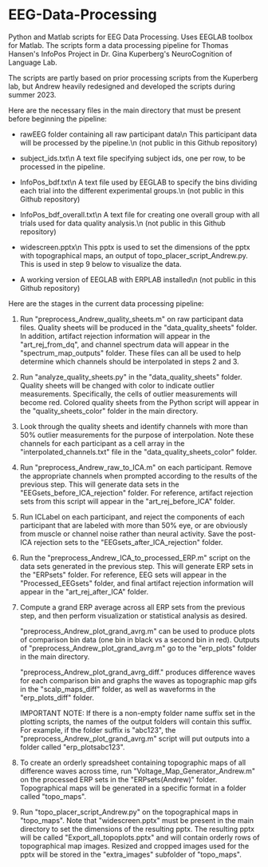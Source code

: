 # EEG-Data-Processing
Python and Matlab scripts for EEG Data Processing.
Uses EEGLAB toolbox for Matlab.
The scripts form a data processing pipeline for Thomas Hansen's InfoPos Project in Dr. Gina Kuperberg's NeuroCognition of Language Lab.

The scripts are partly based on prior processing scripts from the Kuperberg lab, but Andrew heavily redesigned and developed the scripts during summer 2023.

Here are the necessary files in the main directory that must be 
present before beginning the pipeline:


- rawEEG folder containing all raw participant data\n
  This participant data will be processed by the pipeline.\n
  (not public in this Github repository)

- subject_ids.txt\n
  A text file specifying subject ids, one per row, to be processed in 
  the pipeline.

- InfoPos_bdf.txt\n
  A text file used by EEGLAB to specify the bins dividing each trial
  into the different experimental groups.\n
  (not public in this Github repository)

- InfoPos_bdf_overall.txt\n
  A text file for creating one overall group with all trials used for
  data quality analysis.\n
  (not public in this Github repository)

- widescreen.pptx\n
  This pptx is used to set the dimensions of the pptx with topographical 
  maps, an output of topo_placer_script_Andrew.py. This is used in step
  9 below to visualize the data.

- A working version of EEGLAB with ERPLAB installed\n
  (not public in this Github repository)


Here are the stages in the current data processing pipeline:

1. Run "preprocess_Andrew_quality_sheets.m" on raw participant data files.
   Quality sheets will be produced in the "data_quality_sheets" folder.
   In addition, artifact rejection information will appear in the 
   "art_rej_from_dq", and channel spectrum data will appear in the 
   "spectrum_map_outputs" folder. These files can all be used to help 
   determine which channels should be interpolated in steps 2 and 3. 

2. Run "analyze_quality_sheets.py" in the "data_quality_sheets" folder.
   Quality sheets will be changed with color to indicate outlier measurements.
   Specifically, the cells of outlier measurements will become red. 
   Colored quality sheets from the Python script will appear in the 
   "quality_sheets_color" folder in the main directory. 

3. Look through the quality sheets and identify channels with more than 50% 
   outlier measurements for the purpose of interpolation. Note these channels
   for each participant as a cell array in the "interpolated_channels.txt" file 
   in the "data_quality_sheets_color" folder.

4. Run "preprocess_Andrew_raw_to_ICA.m" on each participant. Remove the appropriate 
   channels when prompted according to the results of the previous step. 
   This will generate data sets in the "EEGsets_before_ICA_rejection" folder.
   For reference, artifact rejection sets from this script will appear in the 
   "art_rej_before_ICA" folder.

5. Run ICLabel on each participant, and reject the components of each participant
   that are labeled with more than 50% eye, or are obviously from muscle or 
   channel noise rather than neural activity. Save the post-ICA rejection sets to
   the "EEGsets_after_ICA_rejection" folder.

6. Run the "preprocess_Andrew_ICA_to_processed_ERP.m" script on the data sets 
   generated in the previous step. This will generate ERP sets in the "ERPsets"
   folder. For reference, EEG sets will appear in the "Processed_EEGsets" folder,
   and final artifact rejection information will appear in the "art_rej_after_ICA"
   folder.

7. Compute a grand ERP average across all ERP sets from the previous 
   step, and then perform visualization or statistical analysis as desired. 

   "preprocess_Andrew_plot_grand_avrg.m" can be used to produce plots 
   of comparison bin data (one bin in black vs a second bin in red).
   Outputs of "preprocess_Andrew_plot_grand_avrg.m" go to the "erp_plots"
   folder in the main directory. 

   "preprocess_Andrew_plot_grand_avrg_diff." produces difference waves for
   each comparison bin and graphs the waves as topographic map gifs in the 
   "scalp_maps_diff" folder, as well as waveforms in the "erp_plots_diff"
   folder. 

   IMPORTANT NOTE: If there is a non-empty folder name suffix set in the 
   plotting scripts, the names of the output folders will contain this 
   suffix. For example, if the folder suffix is "abc123", the 
   "preprocess_Andrew_plot_grand_avrg.m" script will put outputs into 
   a folder called "erp_plotsabc123".

8. To create an orderly spreadsheet containing topographic maps of all 
   difference waves across time, run "Voltage_Map_Generator_Andrew.m" 
   on the processed ERP sets in the "ERPsets(Andrew)" folder. Topographical 
   maps will be generated in a specific format in a folder called "topo_maps".

9. Run "topo_placer_script_Andrew.py" on the topographical maps in "topo_maps".
   Note that "widescreen.pptx" must be present in the main directory to 
   set the dimensions of the resulting pptx. The resulting pptx will be 
   called "Export_all_topoplots.pptx" and will contain orderly rows of 
   topographical map images. Resized and cropped images used for the pptx 
   will be stored in the "extra_images" subfolder of "topo_maps".
   


